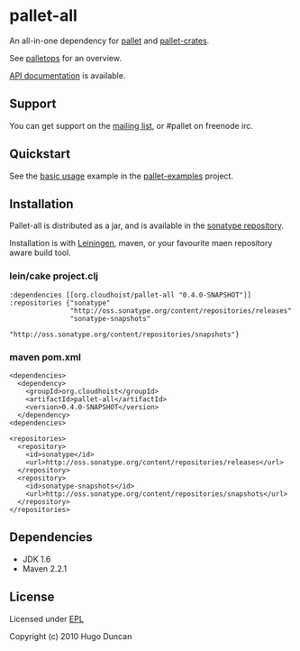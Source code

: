 # pallet-all

An all-in-one dependency for [pallet](https://github.com/hugoduncan/pallet) and
[pallet-crates](https://github.com/hugoduncan/pallet-crates).

See [palletops](http://palletops.com) for an overview.

[API documentation](https://hugoduncan.github.com/pallet) is available.

## Support

You can get support on the [mailing
list](http://groups.google.com/group/pallet-clj), or #pallet on freenode irc.

## Quickstart

See the [basic usage](https://github/com/pallet-examples/basic) example in the
[pallet-examples](https://github/com/pallet-examples) project.

## Installation

Pallet-all is distributed as a jar, and is available in the
[sonatype repository](http://oss.sonatype.org/content/repositories/releases/org/cloudhoist).

Installation is with [Leiningen](http://github.com/technomancy/leiningen),
maven, or your favourite maen repository aware build tool.

### lein/cake project.clj

    :dependencies [[org.cloudhoist/pallet-all "0.4.0-SNAPSHOT"]]
    :repositories {"sonatype"
                   "http://oss.sonatype.org/content/repositories/releases"
                   "sonatype-snapshots"
                   "http://oss.sonatype.org/content/repositories/snapshots"}

### maven pom.xml

    <dependencies>
      <dependency>
        <groupId>org.cloudhoist</groupId>
        <artifactId>pallet-all</artifactId>
        <version>0.4.0-SNAPSHOT</version>
      </dependency>
    <dependencies>

    <repositories>
      <repository>
        <id>sonatype</id>
        <url>http://oss.sonatype.org/content/repositories/releases</url>
      </repository>
      <repository>
        <id>sonatype-snapshots</id>
        <url>http://oss.sonatype.org/content/repositories/snapshots</url>
      </repository>
    </repositories>

## Dependencies

* JDK 1.6
* Maven 2.2.1

## License

Licensed under [EPL](http://www.eclipse.org/legal/epl-v10.html)

Copyright (c) 2010 Hugo Duncan
